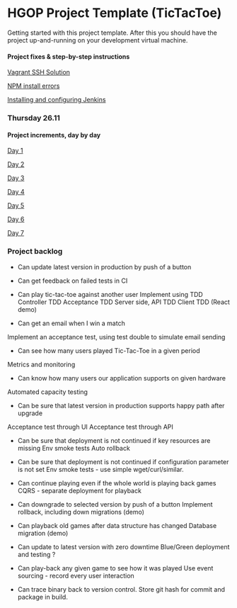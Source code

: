 HGOP Project Template (TicTacToe) 
=========

Getting started with this project template. After this you should have the project up-and-running on your
development virtual machine.

#### Project fixes & step-by-step instructions
[Vagrant SSH Solution](./hgop-docs/vagrant-ssh-problem.md)

[NPM install errors](./hgop-docs/npm-install-errors.md)

[Installing and configuring Jenkins](./hgop-docs/jenkins-ci.md)

### Thursday 26.11

#### Project increments, day by day
[Day 1](./hgop-docs/day1.md)

[Day 2](./hgop-docs/day2.md)

[Day 3](./hgop-docs/day3.md)

[Day 4](./hgop-docs/day4.md)

[Day 5](./hgop-docs/day5.md)

[Day 6](./hgop-docs/day6.md)

[Day 7](./hgop-docs/day7.md)

### Project backlog

*	Can update latest version in production by push of a button
  
* Can get feedback on failed tests in CI
 
*	Can play tic-tac-toe against another user
 Implement using TDD
 Controller TDD
 Acceptance TDD
 Server side, API TDD
 Client TDD (React demo)
 
*	Can get an email when I win a match

 Implement an acceptance test, using test double to simulate email sending

*	Can see how many users played Tic-Tac-Toe in a given period

 Metrics and monitoring

*	Can know how many users our application supports on given hardware

 Automated capacity testing

*	Can be sure that latest version in production supports happy path after upgrade

 Acceptance test through UI
 Acceptance test through API

*	Can be sure that deployment is not continued if key resources are missing
  Env smoke tests
  Auto rollback

*	Can be sure that deployment is not continued if configuration parameter is not set
  Env smoke tests - use simple wget/curl/similar.
  
*	Can continue playing even if the whole world is playing back games
  CQRS - separate deployment for playback

*	Can downgrade to selected version by push of a button
 Implement rollback, including down migrations (demo)

*	Can playback old games after data structure has changed
 Database migration (demo)


*	Can update to latest version with zero downtime
  Blue/Green deployment and testing ?

*	Can play-back any given game to see how it was played
 Use event sourcing - record every user interaction

* Can trace binary back to version control.
 Store git hash for commit and package in build.
